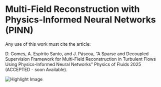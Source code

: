 # Multi-Field Reconstruction with Physics-Informed Neural Networks (PINN)
Any use of this work must cite the article:

D. Gomes, A. Espírito Santo, and J. Páscoa, “A Sparse and Decoupled Supervision Framework for Multi-Field Reconstruction in Turbulent Flows Using Physics-Informed Neural Networks” Physics of Fluids 2025 (ACCEPTED - soon Available).

![Highlight Image](https://github.com/user-attachments/assets/bd8c5649-ebb2-4f73-bfb2-2dd03bc0cf47)
